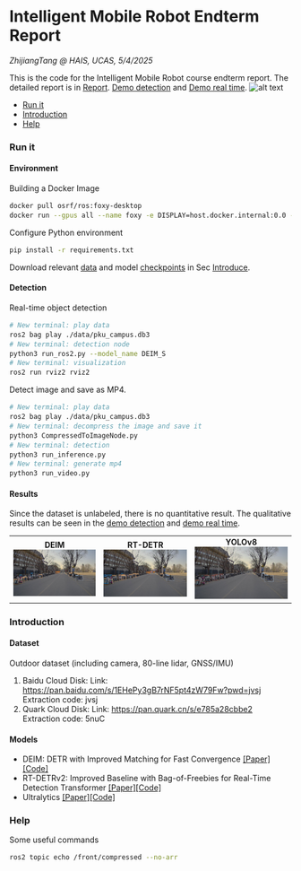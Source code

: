 # Intelligent Mobile Robot Endterm Report
*ZhijiangTang @ HAIS, UCAS, 5/4/2025*

This is the code for the Intelligent Mobile Robot course endterm report. The detailed report is in [Report](<Endterm Report.pdf>). [Demo detection](https://www.bilibili.com/video/BV1SeRSYNE5r/?vd_source=7b277a0900e92e08e7d89f8f98d1607f) and [Demo real time](https://www.bilibili.com/video/BV1SeRSYNEgn/?vd_source=7b277a0900e92e08e7d89f8f98d1607f).
![alt text](figures/demo_detection.gif)


- [Run it](#run-it)
- [Introduction](#introduction)
- [Help](#help)

### Run it

#### Environment
Building a Docker Image
```bash
docker pull osrf/ros:foxy-desktop
docker run --gpus all --name foxy -e DISPLAY=host.docker.internal:0.0 -it osrf/ros:foxy-desktop
```

Configure Python environment
```bash
pip install -r requirements.txt
```
Download relevant [data](data) and model [checkpoints](checkpoints) in Sec [Introduce](#introduce).
#### Detection
Real-time object detection
```bash
# New terminal: play data
ros2 bag play ./data/pku_campus.db3 
# New terminal: detection node
python3 run_ros2.py --model_name DEIM_S
# New terminal: visualization
ros2 run rviz2 rviz2
```
Detect image and save as MP4.

```bash
# New terminal: play data
ros2 bag play ./data/pku_campus.db3 
# New terminal: decompress the image and save it
python3 CompressedToImageNode.py
# New terminal: detection
python3 run_inference.py
# New terminal: generate mp4
python3 run_video.py
```
#### Results
Since the dataset is unlabeled, there is no quantitative result. The qualitative results can be seen in the [demo detection](https://www.bilibili.com/video/BV1SeRSYNE5r/?vd_source=7b277a0900e92e08e7d89f8f98d1607f) and [demo real time](https://www.bilibili.com/video/BV1SeRSYNEgn/?vd_source=7b277a0900e92e08e7d89f8f98d1607f).


<div align="center">

<table>
  <tr>
    <td align="center">
      <strong>DEIM</strong><br>
      <img src="figures/DEIM_S.jpg" width="100%">
    </td>
    <td align="center">
      <strong>RT-DETR</strong><br>
      <img src="figures/RTDETR_S.jpg" width="100%">
    </td>
    <td align="center">
      <strong>YOLOv8</strong><br>
      <img src="figures/YOLO.jpg" width="100%">
    </td>
  </tr>
</table>

</div>



### Introduction
#### Dataset
Outdoor dataset (including camera, 80-line lidar, GNSS/IMU)
1. Baidu Cloud Disk: Link: https://pan.baidu.com/s/1EHePy3gB7rNF5pt4zW79Fw?pwd=jvsj Extraction code: jvsj
2. Quark Cloud Disk: Link: https://pan.quark.cn/s/e785a28cbbe2 Extraction code: 5nuC
#### Models
- DEIM: DETR with Improved Matching for Fast Convergence [[Paper]](https://arxiv.org/pdf/2412.04234)[[Code]](https://github.com/ShihuaHuang95/DEIM)
- RT-DETRv2: Improved Baseline with Bag-of-Freebies for Real-Time Detection Transformer [[Paper]](https://arxiv.org/pdf/2407.17140)[[Code]](https://github.com/lyuwenyu/RT-DETR)
- Ultralytics [[Paper]](https://docs.ultralytics.com/zh#where-to-start)[[Code]](https://github.com/ultralytics/ultralytics.git)


### Help
Some useful commands
```bash
ros2 topic echo /front/compressed --no-arr
```
